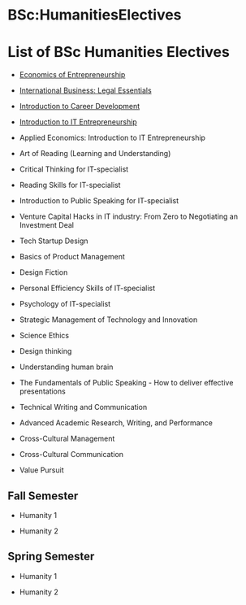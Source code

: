 






BSc:HumanitiesElectives
=======================






List of BSc Humanities Electives
================================


* [Economics of Entrepreneurship](https://eduwiki.innopolis.university/index.php/Elective:EconomicsOfEntrepreneurship.tex)


* [International Business: Legal Essentials](https://eduwiki.innopolis.university/index.php/Elective:InternationalBusinessLegalEssentials.tex)


* [Introduction to Career Development](https://eduwiki.innopolis.university/index.php/Elective:IntroductionToCareerDevelopment.tex)


* [Introduction to IT Entrepreneurship](https://eduwiki.innopolis.university/index.php/Elective:IntroductionToITEntrepreneurship.tex)


* Applied Economics: Introduction to IT Entrepreneurship


* Art of Reading (Learning and Understanding)


* Critical Thinking for IT-specialist


* Reading Skills for IT-specialist


* Introduction to Public Speaking for IT-specialist


* Venture Capital Hacks in IT industry: From Zero to Negotiating an Investment Deal


* Tech Startup Design


* Basics of Product Management


* Design Fiction


* Personal Efficiency Skills of IT-specialist


* Psychology of IT-specialist


* Strategic Management of Technology and Innovation


* Science Ethics


* Design thinking


* Understanding human brain


* The Fundamentals of Public Speaking - How to deliver effective presentations


* Technical Writing and Communication


* Advanced Academic Research, Writing, and Performance


* Cross-Cultural Management


* Cross-Cultural Communication


* Value Pursuit


Fall Semester
-------------


* Humanity 1


* Humanity 2


  




Spring Semester
---------------


* Humanity 1


* Humanity 2










